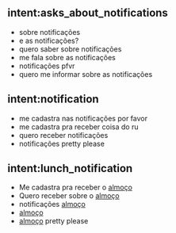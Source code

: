 ## intent:asks_about_notifications
- sobre notificações
- e as notificações?
- quero saber sobre notificações
- me fala sobre as notificações
- notificações pfvr
- quero me informar sobre as notificações

## intent:notification
- me cadastra nas notificações por favor
- me cadastra pra receber coisa do ru
- quero receber notificações
- notificações pretty please

## intent:lunch_notification
- Me cadastra pra receber o [almoço](notifications)
- Quero receber sobre o [almoço](notifications)
- notificações [almoço](notifications)
- [almoço](notifications)
- [almoço](notifications) pretty please